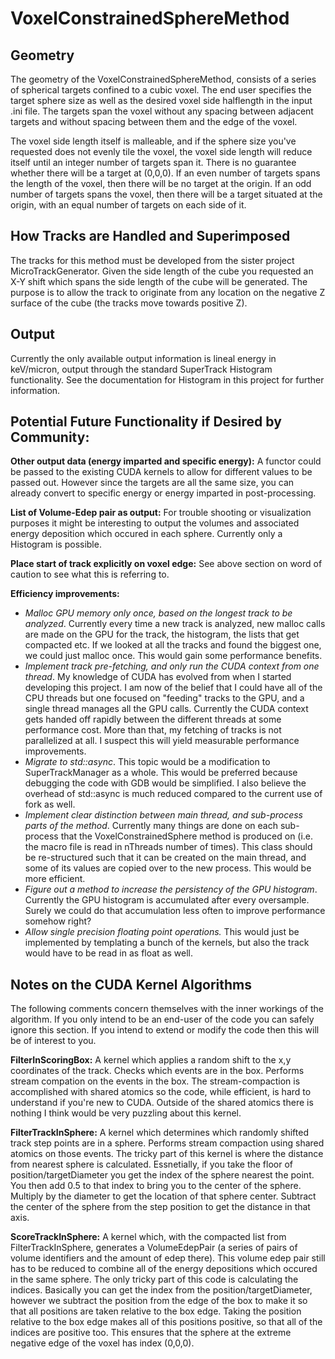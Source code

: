 # VoxelConstrainedSphereMethod
## Geometry 
The geometry of the VoxelConstrainedSphereMethod, consists of a series of spherical targets confined to a cubic voxel. The end user specifies the target sphere size as well as the desired voxel side halflength in the input .ini file. The targets span the voxel without any spacing between adjacent targets and without spacing between them and the edge of the voxel.

The voxel side length itself is malleable, and if the sphere size you've requested does not evenly tile the voxel, the voxel side length will reduce itself until an integer number of targets span it. There is no guarantee whether there will be a target at (0,0,0). If an even number of targets spans the length of the voxel, then there will be no target at the origin. If an odd number of targets spans the voxel, then there will be a target situated at the origin, with an equal number of targets on each side of it. 

## How Tracks are Handled and Superimposed

The tracks for this method must be developed from the sister project MicroTrackGenerator. Given the side length of the cube you requested an X-Y shift which spans the side length of the cube will be generated. The purpose is to allow the track to originate from any location on the negative Z surface of the cube (the tracks move towards positive Z).

## Output

Currently the only available output information is lineal energy in keV/micron, output through the standard SuperTrack Histogram functionality. See the documentation for Histogram in this project for further information.

## Potential Future Functionality if Desired by Community:

**Other output data (energy imparted and specific energy):** A functor could be passed to the existing CUDA kernels to allow for different values to be passed out. However since the targets are all the same size, you can already convert to specific energy or energy imparted in post-processing.

**List of Volume-Edep pair as output:** For trouble shooting or visualization purposes it might be interesting to output the volumes and associated energy deposition which occured in each sphere. 
Currently only a Histogram is possible.

**Place start of track explicitly on voxel edge:** See above section on word of caution to see what this is referring to. 

**Efficiency improvements:**
  
  - *Malloc GPU memory only once, based on the longest track to be analyzed*. Currently every time a new track is analyzed, new malloc calls are made on the GPU for the track, the histogram, the lists that get compacted etc. If we looked at all the tracks and found the biggest one, we could just malloc once. This would gain some performance benefits.
  - *Implement track pre-fetching, and only run the CUDA context from one thread*. My knowledge of CUDA has evolved from when I started developing this project. I am now of the belief that I could have all of the CPU threads but one focused on "feeding" tracks to the GPU, and a single thread manages all the GPU calls. Currently the CUDA context gets handed off rapidly between the different threads at some performance cost. More than that, my fetching of tracks is not parallelized at all. I suspect this will yield measurable performance improvements.
  - *Migrate to std::async*. This topic would be a modification to SuperTrackManager as a whole. This would be preferred because debugging the code with GDB would be simplified. I also believe the overhead of std::async is much reduced compared to the current use of fork as well. 
  - *Implement clear distinction between main thread, and sub-process parts of the method*. Currently many things are done on each sub-process that the VoxelConstrainedSphere method is produced on (i.e. the macro file is read in nThreads number of times). This class should be re-structured such that it can be created on the main thread, and some of its values are copied over to the new process. This would be more efficient.
  - *Figure out a method to increase the persistency of the GPU histogram*. Currently the GPU histogram is accumulated after every oversample. Surely we could do that accumulation less often to improve performance somehow right?
  - *Allow single precision floating point operations.* This would just be implemented by templating a bunch of the kernels, but also the track would have to be read in as float as well.

## Notes on the CUDA Kernel Algorithms

The following comments concern themselves with the inner workings of the algorithm. If you only intend to be an end-user of the code you can safely ignore this section. If you intend to extend or modify the code then this will be of interest to you.

**FilterInScoringBox:** A kernel which applies a random shift to the x,y coordinates of the track. Checks which events are in the box. Performs stream compation on the events in the box. The stream-compaction is accomplished with shared atomics so the code, while efficient, is hard to understand if you're new to CUDA. 
Outside of the shared atomics there is nothing I think would be very puzzling about this kernel.

**FilterTrackInSphere:** A kernel which determines which randomly shifted track step points are in a sphere. Performs stream compaction using shared atomics on those events. The tricky part of this kernel is where the distance from nearest sphere is calculated. Essnetially, if you take the floor of position/targetDiameter you get the index of the sphere nearest the point. You then add 0.5 to that index to bring you to the center of the sphere. Multiply by the diameter to get the location of that sphere center. Subtract the center of the sphere from the step position to get the distance in that axis.

**ScoreTrackInSphere:** A kernel which, with the compacted list from FilterTrackInSphere, generates a VolumeEdepPair (a series of pairs of volume identifiers and the amount of edep there). This volume edep pair still has to be reduced to combine all of the energy depositions which occured in the same sphere. The only tricky part of this code is calculating the indices. Basically you can get the index from the position/targetDiameter, however we subtract the position from the edge of the box to make it so that all positions are taken relative to the box edge. Taking the position relative to the box edge makes all of this positions positive, so that all of the indices are positive too. This ensures that the sphere at the extreme negative edge of the voxel has index (0,0,0).
